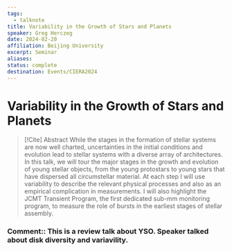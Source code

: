 ```yaml
---
tags:
  - talknote
title: Variability in the Growth of Stars and Planets
speaker: Greg Herczeg
date: 2024-02-20
affiliation: Beijing University
excerpt: Seminar
aliases: 
status: complete
destination: Events/CIERA2024
---
```

# Variability in the Growth of Stars and Planets

> [!Cite] Abstract
While the stages in the formation of stellar systems are now well charted, uncertainties in the initial conditions and evolution lead to stellar systems with a diverse array of architectures. In this talk, we will tour the major stages in the growth and evolution of young stellar objects, from the young protostars to young stars that have dispersed all circumstellar material. At each step I will use variability to describe the relevant physical processes and also as an empirical complication in measurements. I will also highlight the JCMT Transient Program, the first dedicated sub-mm monitoring program, to measure the role of bursts in the earliest stages of stellar assembly.


### Comment:: This is a review talk about YSO. Speaker talked about  disk diversity and variavility.